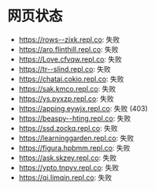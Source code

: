 # 网页状态
- https://rows--zixk.repl.co: 失败
- https://aro.flinthill.repl.co: 失败
- https://Love.cfvqw.repl.co: 失败
- https://tr--slind.repl.co: 失败
- https://chatai.cokio.repl.co: 失败
- https://sak.kmco.repl.co: 失败
- https://ys.pyxzp.repl.co: 失败
- https://apping.eywjx.repl.co: 失败 (403)
- https://beaspy--hting.repl.co: 失败
- https://ssd.zockq.repl.co: 失败
- https://learninggarden.repl.co: 失败
- https://figura.hpbmm.repl.co: 失败
- https://ask.skzey.repl.co: 失败
- https://ypto.tnpyv.repl.co: 失败
- https://qi.limqin.repl.co: 失败

